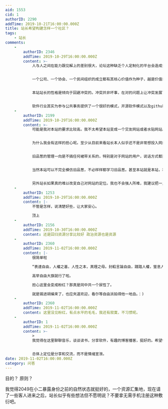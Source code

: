```yaml
---
aid: 1553
cid: 1
authorID: 2290
addTime: 2019-10-21T16:00:00.000Z
title: 站长希望构建怎样一个社区？
tags:
    - 站长
comments:
    -
        authorID: 2346
        addTime: 2019-10-29T16:00:00.000Z
        content: >-
            人与人之间在能力跟见解上的差别很大，论坛这种缺乏个人定制化的平台会造成劣币驱逐良币的现象。很多人说只要有个能自由说话的地方就够了，实际上这是一种回避矛盾的心态。每个人参与公共论坛的目的、心态和积累深度不同，如果一个社群纯粹只提供自由说话的平台而自身不去拥抱一个核心价值、甚至回避这种核心价值，那么内部成员也就只能布朗运动，噪声淹没信号，绝大多数人都在原地转圈。


            一个公司、一个协会、一个民间组织的成立都有其核心价值作为种子，越是价值或目的清晰这样的组织往往越能输出高价值。公共空间我现在倒越来越看好matters这个平台，它既有共享的公共空间也有私人定制的信息流，还有官方推荐头条。公共空间提供广场化的交流能避免同温层效应，私人定制信息流则对有能力和品味的人更加公平，因为他们不必为污染者和落后者造成的信息污染付出时间代价，官方推荐头条体现了官方推崇的价值观在吸引更多同类的同时也能传道。


            本站站长的性格是倾向于回避冲突的。冲突并非坏事，在对的问题上让冲突发展下去直到问题解决或者演变才能有所进步。在问题上激烈冲突跟维护感情上的和睦其实并非矛盾。当然，或许出于安全考虑，站长本人可能在其他平台空间如编程随想一般犀利，将本站定位为一个便于互通有无的资源集散地是最安全省事的。


            软件行业其实为参与公共事务提供了一个很好的模式，开源软件模式以及github都是值得拥抱的。开源模式产生了很多互联网基础设施的软件，为什么不能产生作为公民社会基础设施的软件呢？这是我理解的本站核心价值。
    -
        authorID: 2199
        addTime: 2019-10-29T16:00:00.000Z
        content: >-
            可能是我对本站的要求比较高。我不太希望本站变成一个交友网站或者水贴网站。


            为什么我会有这样的担心呢。至少从目前来看站长本人似乎还不是非常想投入网站的建设之中，更愿意把这里当成一个心灵的港湾，一个内心世界宣泄的树洞。站长属于现实中真性情的人。但恕我直言。这有点逃避责任了。


            旧品葱的管理一向是不搞任何裙带关系的，特别是对于网站的用户，说话方式都刻意保持距离感。除了站务方面的事情，其他问题概不参与，概不发言。更不会想到什么人有趣什么人性格好就相互亲热一番。此举实际上保证网站的氛围始终严谨严肃认真。


            当然本站可以不完全模仿旧品葱，不必样样都学习旧品葱。甚至本站就是本站，和什么品葱没关系。这点我都同意。但是对于本站的定位，还是要更多的考虑到大多数人才好。


            另外站长如果真的难以改变自己对网站的定位。我也不会强人所难，我建议把一只鹿儿请来，满足站长的心愿。我愿意自行退出本站换取一只鹿儿入驻。她至今都不入驻的主要原因还是在我这里。我在这里一天她就不会过来。即便站长已经给足了她面子百般维护她的形象。已经忘了她其实就是一个普通用户而已。充其量不过就是出生在台湾罢了。
    -
        authorID: 1253
        addTime: 2019-10-29T16:00:00.000Z
        content: |-
            不管是怎样，说清楚好些，让大家安心。

            顶上
    -
        authorID: 2156
        addTime: 2019-10-30T16:00:00.000Z
        content: 还是回归资源分享比较好 政治资源也是资源
    -
        authorID: 2360
        addTime: 2019-11-02T16:00:00.000Z
        content: |-
            很简单啦

            “表達自由，人權之基，人性之本，真理之母。封殺言論自由，踐踏人權，窒息人性，壓抑真理。”

            高举自由大旗就行了啦。

            担心这里会变成粉红？那真是同中共一个尿性了。

            就是锡进胡编来了，也应夾道欢迎，看尔等自由派拍得他一地血。：)
    -
        authorID: 2360
        addTime: 2019-11-02T16:00:00.000Z
        content: 这里没见粉红，有点水平的毛毛，我还有寂寞，不习惯呢。
    -
        authorID: 1
        addTime: 2019-11-02T16:00:00.000Z
        content: >-
            >
            我觉得在这里聊聊音乐，谈谈读书，分享软件，有趣的博客播客，挺好的。希望每个人都能在这里无拘无束地分享自己的见解与困惑，也能在这里得到成长。


            总体上定位是分享和交流，而不是情绪宣泄。
date: 2019-11-02T16:00:00.000Z
category: 问答
---
```


目的？ 原则？

我觉得2049在小二暴露身份之前的自然状态就挺好的，一个资源汇集地，现在请了一些客人进来之后，站长似乎有些想法但不愿明说？不要拿无需手机注册这种敷衍吧。
